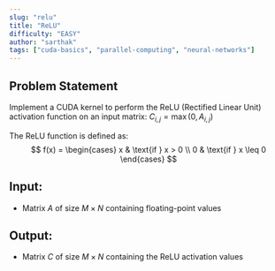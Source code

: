 ```yaml
---
slug: "relu"
title: "ReLU"
difficulty: "EASY"
author: "sarthak"
tags: ["cuda-basics", "parallel-computing", "neural-networks"]
---
```


## Problem Statement
Implement a CUDA kernel to perform the ReLU (Rectified Linear Unit) activation function on an input matrix:
$C_{i,j} = \max(0, A_{i,j})$

The ReLU function is defined as:
$$
f(x) = \begin{cases} 
x & \text{if } x > 0 \\
0 & \text{if } x \leq 0 
\end{cases}
$$

## Input:
- Matrix $A$ of size $M \times N$ containing floating-point values

## Output:
- Matrix $C$ of size $M \times N$ containing the ReLU activation values